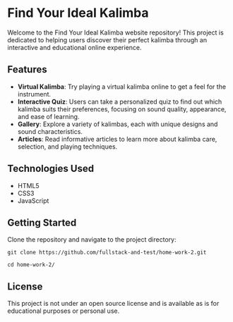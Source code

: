 # Find Your Ideal Kalimba

Welcome to the Find Your Ideal Kalimba website repository! This project is dedicated to helping users discover their perfect kalimba through an interactive and educational online experience.

## Features

- **Virtual Kalimba**: Try playing a virtual kalimba online to get a feel for the instrument.
- **Interactive Quiz**: Users can take a personalized quiz to find out which kalimba suits their preferences, focusing on sound quality, appearance, and ease of learning.
- **Gallery**: Explore a variety of kalimbas, each with unique designs and sound characteristics.
- **Articles**: Read informative articles to learn more about kalimba care, selection, and playing techniques.

## Technologies Used

- HTML5
- CSS3
- JavaScript

## Getting Started

Clone the repository and navigate to the project directory:

```
git clone https://github.com/fullstack-and-test/home-work-2.git
```

```
cd home-work-2/
```

## License

This project is not under an open source license and is available as is for educational purposes or personal use.

